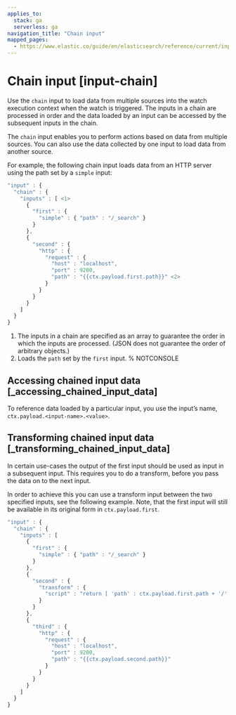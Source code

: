 ```yaml
---
applies_to:
  stack: ga
  serverless: ga
navigation_title: "Chain input"
mapped_pages:
  - https://www.elastic.co/guide/en/elasticsearch/reference/current/input-chain.html
---
```


# Chain input [input-chain]

Use the `chain` input to load data from multiple sources into the watch execution context when the watch is triggered. The inputs in a chain are processed in order and the data loaded by an input can be accessed by the subsequent inputs in the chain.

The `chain` input enables you to perform actions based on data from multiple sources. You can also use the data collected by one input to load data from another source.

For example, the following chain input loads data from an HTTP server using the path set by a `simple` input:

```js
"input" : {
  "chain" : {
    "inputs" : [ <1>
      {
        "first" : {
          "simple" : { "path" : "/_search" }
        }
      },
      {
        "second" : {
          "http" : {
            "request" : {
              "host" : "localhost",
              "port" : 9200,
              "path" : "{{ctx.payload.first.path}}" <2>
            }
          }
        }
      }
    ]
  }
}
```

1. The inputs in a chain are specified as an array to guarantee the order in which the inputs are processed. (JSON does not guarantee the order of arbitrary objects.)
2. Loads the `path` set by the `first` input.
%  NOTCONSOLE

## Accessing chained input data [_accessing_chained_input_data]

To reference data loaded by a particular input, you use the input’s name, `ctx.payload.<input-name>.<value>`.

## Transforming chained input data [_transforming_chained_input_data]

In certain use-cases the output of the first input should be used as input in a subsequent input. This requires you to do a transform, before you pass the data on to the next input.

In order to achieve this you can use a transform input between the two specified inputs, see the following example. Note, that the first input will still be available in its original form in `ctx.payload.first`.

```js
"input" : {
  "chain" : {
    "inputs" : [
      {
        "first" : {
          "simple" : { "path" : "/_search" }
        }
      },
      {
        "second" : {
          "transform" : {
            "script" : "return [ 'path' : ctx.payload.first.path + '/' ]"
          }
        }
      },
      {
        "third" : {
          "http" : {
            "request" : {
              "host" : "localhost",
              "port" : 9200,
              "path" : "{{ctx.payload.second.path}}"
            }
          }
        }
      }
    ]
  }
}
```
